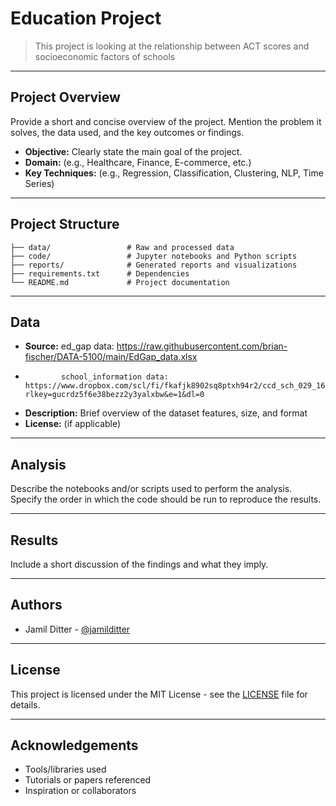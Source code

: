 # Education Project


> This project is looking at the relationship between ACT scores and socioeconomic factors of schools


---


## Project Overview


Provide a short and concise overview of the project. Mention the problem it solves, the data used, and the key outcomes or findings.


- **Objective:** Clearly state the main goal of the project.
- **Domain:** (e.g., Healthcare, Finance, E-commerce, etc.)
- **Key Techniques:** (e.g., Regression, Classification, Clustering, NLP, Time Series)


---


## Project Structure


```
├── data/                 # Raw and processed data
├── code/                 # Jupyter notebooks and Python scripts
├── reports/              # Generated reports and visualizations
├── requirements.txt      # Dependencies
└── README.md             # Project documentation
```


---


## Data


- **Source:** ed_gap data: https://raw.githubusercontent.com/brian-fischer/DATA-5100/main/EdGap_data.xlsx
-             school_information data: https://www.dropbox.com/scl/fi/fkafjk8902sq8ptxh94r2/ccd_sch_029_1617_w_1a_11212017.csv?rlkey=gucrdz5f6e38bezz2y3yalxbw&e=1&dl=0
- **Description:** Brief overview of the dataset features, size, and format
- **License:** (if applicable)


---


## Analysis


Describe the notebooks and/or scripts used to perform the analysis. Specify the order in which the code should be run to reproduce the results.


---


## Results


Include a short discussion of the findings and what they imply.


---


## Authors


- Jamil Ditter - [@jamilditter](https://github.com/jamilditter)


---


## License


This project is licensed under the MIT License - see the [LICENSE](LICENSE) file for details.


---


## Acknowledgements


- Tools/libraries used
- Tutorials or papers referenced
- Inspiration or collaborators
